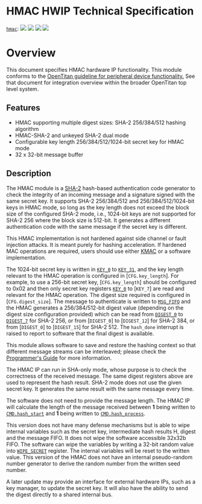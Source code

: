 # HMAC HWIP Technical Specification

[`hmac`](https://reports.opentitan.org/hw/ip/hmac/dv/latest/report.html):
![](https://dashboards.lowrisc.org/badges/dv/hmac/test.svg)
![](https://dashboards.lowrisc.org/badges/dv/hmac/passing.svg)
![](https://dashboards.lowrisc.org/badges/dv/hmac/functional.svg)
![](https://dashboards.lowrisc.org/badges/dv/hmac/code.svg)

# Overview

This document specifies HMAC hardware IP functionality. This module conforms to
the [OpenTitan guideline for peripheral device functionality.](../../../doc/contributing/hw/comportability/README.md)
See that document for integration overview within the broader OpenTitan top level system.


## Features

- HMAC supporting multiple digest sizes: SHA-2 256/384/512 hashing algorithm
- HMAC-SHA-2 and unkeyed SHA-2 dual mode
- Configurable key length 256/384/512/1024-bit secret key for HMAC mode
- 32 x 32-bit message buffer

## Description

[sha256-spec]: https://csrc.nist.gov/publications/detail/fips/180/4/final

The HMAC module is a [SHA-2][sha256-spec] hash-based authentication code generator to check the integrity of an incoming message and a signature signed with the same secret key.
It supports SHA-2 256/384/512 and 256/384/512/1024-bit keys in HMAC mode, so long as the key length does not exceed the block size of the configured SHA-2 mode, i.e., 1024-bit keys are not supported for SHA-2 256 where the block size is 512-bit.
It generates a different authentication code with the same message if the secret key is different.

This HMAC implementation is not hardened against side channel or fault injection attacks.
It is meant purely for hashing acceleration.
If hardened MAC operations are required, users should use either [KMAC](../kmac/README.md) or a software implementation.

The 1024-bit secret key is written in [`KEY_0`](doc/registers.md#key) to [`KEY_31`](doc/registers.md#key), and the key length relevant to the HMAC operation is configured in [`CFG.key_length`].
For example, to use a 256-bit secret key, [`CFG.key_length`] should be configured to 0x02 and then only secret key registers [`KEY_0`](doc/registers.md#key) to [`KEY_7`] are read and relevant for the HMAC operation.
The digest size required is configured in [`CFG.digest_size`].
The message to authenticate is written to [`MSG_FIFO`](doc/registers.md#msg_fifo) and the HMAC generates a 256/384/512-bit digest value (depending on the digest size configuration provided) which can be read from [`DIGEST_0`](doc/registers.md#digest) to [`DIGEST_7`](doc/registers.md#digest) for SHA-2 256, or from [`DIGEST_0`] to [`DIGEST_12`] for SHA-2 384, or from [`DIGEST_0`] to [`DIGEST_15`] for SHA-2 512.
The `hash_done` interrupt is raised to report to software that the final digest is available.

This module allows software to save and restore the hashing context so that different message streams can be interleaved; please check the [Programmer's Guide](doc/programmers_guide.md#saving-and-restoring-the-context) for more information.

The HMAC IP can run in SHA-only mode, whose purpose is to check the correctness of the received message.
The same digest registers above are used to represent the hash result.
SHA-2 mode does not use the given secret key.
It generates the same result with the same message every time.

The software does not need to provide the message length. The HMAC IP
will calculate the length of the message received between **1** being written to
[`CMD.hash_start`](doc/registers.md#cmd) and **1** being written to [`CMD.hash_process`](doc/registers.md#cmd).

This version does not have many defense mechanisms but is able to wipe internal variables such as the secret key, intermediate hash results H, digest and the message FIFO.
It does not wipe the software accessible 32x32b FIFO.
The software can wipe the variables by writing a 32-bit random value into [`WIPE_SECRET`](doc/registers.md#wipe_secret) register.
The internal variables will be reset to the written value.
This version of the HMAC does not have an internal pseudo-random number generator to derive the random number from the written seed number.

A later update may provide an interface for external hardware IPs, such as a key manager, to update the secret key.
It will also have the ability to send the digest directly to a shared internal bus.

